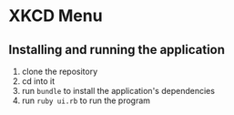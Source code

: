 # XKCD Menu

## Installing and running the application
1. clone the repository
2. cd into it
3. run `bundle` to install the application's dependencies
4. run `ruby ui.rb` to run the program